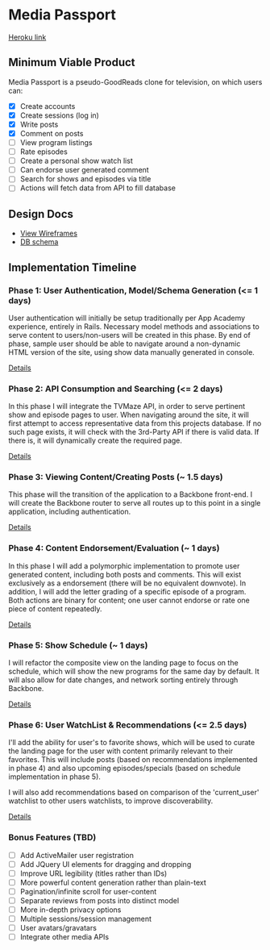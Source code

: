 # Media Passport

[Heroku link][heroku]

[heroku]: http://fake-url.herokuapp.com

## Minimum Viable Product
Media Passport is a pseudo-GoodReads clone for television, on which users can:

<!-- This is a Markdown checklist. Use it to keep track of your progress! -->

- [x] Create accounts
- [x] Create sessions (log in)
- [x] Write posts
- [x] Comment on posts
- [ ] View program listings
- [ ] Rate episodes
- [ ] Create a personal show watch list
- [ ] Can endorse user generated comment
- [ ] Search for shows and episodes via title
- [ ] Actions will fetch data from API to fill database

## Design Docs
* [View Wireframes][views]
* [DB schema][schema]

[views]: ./docs/views.md
[schema]: ./docs/schema.md

## Implementation Timeline

### Phase 1: User Authentication, Model/Schema Generation (<= 1 days)
User authentication will initially be setup traditionally per App Academy experience, entirely in Rails. Necessary model methods and associations to serve content to users/non-users will be created in this phase.  By end of phase, sample user should be able to navigate around a non-dynamic HTML version of the site, using show data manually generated in console.

[Details][phase-one]

### Phase 2: API Consumption and Searching (<= 2 days)
In this phase I will integrate the TVMaze API, in order to serve pertinent show and episode pages to user.  When navigating around the site, it will first attempt to access representative data from this projects database.  If no such page exists, it will check with the 3rd-Party API if there is valid data.  If there is, it will dynamically create the required page.

[Details][phase-two]

### Phase 3: Viewing Content/Creating Posts (~ 1.5 days)
This phase will the transition of the application to a Backbone front-end.  I will create the Backbone router to serve all routes up to this point in a single application, including authentication.

[Details][phase-three]

### Phase 4: Content Endorsement/Evaluation (~ 1 days)
In this phase I will add a polymorphic implementation to promote user generated content, including both posts and comments.  This will exist exclusively as a endorsement (there will be no equivalent downvote).  In addition, I will add the letter grading of a specific episode of a program.  Both actions are binary for content; one user cannot endorse or rate one piece of content repeatedly.

[Details][phase-four]

### Phase 5: Show Schedule (~ 1 days)
I will refactor the composite view on the landing page to focus on the schedule, which will show the new programs for the same day by default.  It will also allow for date changes, and network sorting entirely through Backbone.

[Details][phase-five]

### Phase 6: User WatchList & Recommendations (<= 2.5 days)
I'll add the ability for user's to favorite shows, which will be used to curate the landing page for the user with content primarily relevant to their favorites.  This will include posts (based on recommendations implemented in phase 4) and also upcoming episodes/specials (based on schedule implementation in phase 5).

I will also add recommendations based on comparison of the 'current_user' watchlist to other users watchlists, to improve discoverability.

[Details][phase-six]

### Bonus Features (TBD)
- [ ] Add ActiveMailer user registration
- [ ] Add JQuery UI elements for dragging and dropping
- [ ] Improve URL legibility (titles rather than IDs)
- [ ] More powerful content generation rather than plain-text
- [ ] Pagination/infinite scroll for user-content
- [ ] Separate reviews from posts into distinct model
- [ ] More in-depth privacy options
- [ ] Multiple sessions/session management
- [ ] User avatars/gravatars
- [ ] Integrate other media APIs

[phase-one]: ./docs/phases/phase1.md
[phase-two]: ./docs/phases/phase2.md
[phase-three]: ./docs/phases/phase3.md
[phase-four]: ./docs/phases/phase4.md
[phase-five]: ./docs/phases/phase5.md
[phase-six]: ./docs/phases/phase6.md
